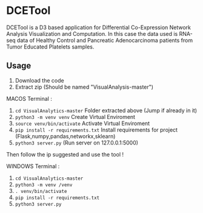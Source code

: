 # DCETool 

DCETool is a D3 based application for Differential Co-Expression Network Analysis Visualization and Computation. In this case the data used is RNA-seq data of Healthy Control and Pancreatic Adenocarcinoma patients from Tumor Educated Platelets samples.

## Usage

1) Download the code 
2) Extract zip (Should be named "VisualAnalysis-master")

MACOS Terminal :

1) ``cd VisualAnalytics-master`` Folder extracted above (Jump if already in it)
2) ``python3 -m venv venv`` Create Virtual Enviroment
3) ``source venv/bin/activate`` Activate Virtual Enviroment
4) ``pip install -r requirements.txt`` Install requirements for project (Flask,numpy,pandas,networkx,sklearn)
5) ``python3 server.py`` (Run server on 127.0.0.1:5000)

Then follow the ip suggested and use the tool !

WINDOWS Terminal :

1) ``cd VisualAnalytics-master``
2) ``python3 -m venv /venv``
3) ``. venv/bin/activate``
4) ``pip install -r requirements.txt``
5) ``python3 server.py``
